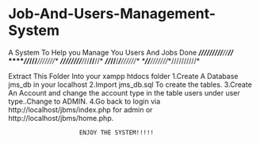 # Job-And-Users-Management-System
A System To Help you Manage You Users And Jobs Done
********//***//**/////**//******//*
*******//***//**/***/**//**//**//*
******///////**/***/**//**//**//*
*****//***//**/***/**//**//**//*
****//***//**/////**//////////*
 
Extract This Folder Into your xampp htdocs folder
 1.Create A Database jms_db in your localhost
 2.Import jms_db.sql To create the tables.
 3.Create An Account and change the account type  in the table users under user type..Change to ADMIN.
 4.Go back to login via http://localhost/jbms/index.php for admin or http://localhost/jbms/home.php.




 						ENJOY THE SYSTEM!!!!!
